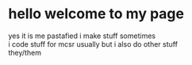 # hello welcome to my page
yes it is me pastafied i make stuff sometimes<br>i code stuff for mcsr usually but i also do other stuff<br>they/them
